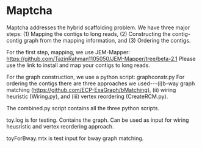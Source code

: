 # Maptcha
Maptcha addresses the hybrid scaffolding problem. We have three major steps: (1) Mapping the contigs to long reads, (2) Constructing the contig-contig graph from the mapping information, and (3) Ordering the contigs.

For the first step, mapping, we use JEM-Mapper: https://github.com/TazinRahman1105050/JEM-Mapper/tree/beta-2.1
Please use the link to install and map your contigs to long reads.

For the graph construction, we use a python script: graphconstr.py
For ordering the contigs there are three approaches we used---(i)b-way graph matching (https://github.com/ECP-ExaGraph/bMatching), (ii) wiring heuristic (Wiring.py), and (iii) vertex reordering (CreateRCM.py).

The combined.py script contains all the three python scripts.

toy.log is for testing. Contains the graph. Can be used as input for wiring heusristic and vertex reordering approach.

toyForBway.mtx is test input for bway graph matching.
